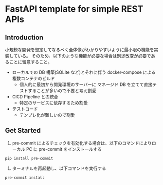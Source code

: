 # FastAPI template for simple REST APIs

## Introduction

小規模な開発を想定してなるべく全体像がわかりやすいように最小限の機能を実装している。
そのため、以下のような機能が必要な場合は別途改変が必要であることに留意すること。

- ローカルでの DB 構築(SQLite など)とそれに伴う docker-compose による複数コンテナのビルド
  - 個人的に最初から開発環境のサーバーに マネージド DB を立てて直接テストすることが多いので不要と考え割愛
- CICD Pipeline との統合
  - 特定のサービスに依存するため割愛
- テストコード
  - テンプレ化が難しいので割愛

## Get Started

1. pre-commit によるチェックを有効化する場合は、以下のコマンドによりローカル PC に pre-commit をインストールする

```bash
pip install pre-commit
```

1. ターミナルを再起動し、以下コマンドを実行する

```bash
pre-commit install
```
